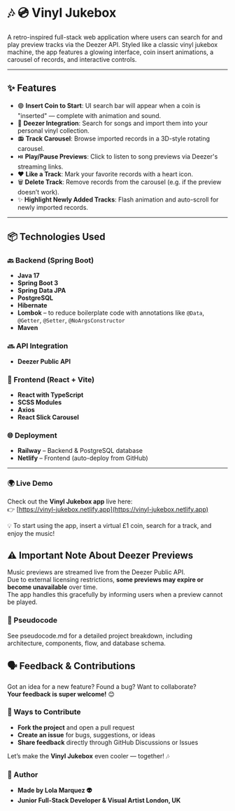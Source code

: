 # 🎶 💿 Vinyl Jukebox

A retro-inspired full-stack web application where users can search for and play preview tracks via the Deezer API. Styled like a classic vinyl jukebox machine, the app features a glowing interface, coin insert animations, a carousel of records, and interactive controls.

---

## ✨ Features

- 🟣 **Insert Coin to Start**: UI search bar will appear when a coin is "inserted" — complete with animation and sound.
- 🎵 **Deezer Integration**: Search for songs and import them into your personal vinyl collection.
- 📻 **Track Carousel**: Browse imported records in a 3D-style rotating carousel.
- ⏯️ **Play/Pause Previews**: Click to listen to song previews via Deezer's streaming links.
- ❤️ **Like a Track**: Mark your favorite records with a heart icon.
- 🗑️ **Delete Track**: Remove records from the carousel (e.g. if the preview doesn’t work).
- ✨ **Highlight Newly Added Tracks**: Flash animation and auto-scroll for newly imported records.


---

## 📦 Technologies Used

### 🔙 Backend (Spring Boot)
- **Java 17**
- **Spring Boot 3**
- **Spring Data JPA**
- **PostgreSQL**
- **Hibernate**
- **Lombok** – to reduce boilerplate code with annotations like `@Data`, `@Getter`, `@Setter`, `@NoArgsConstructor`
- **Maven**

### 🔜 API Integration
- **Deezer Public API** 

### 🎨 Frontend (React + Vite)
- **React with TypeScript**
- **SCSS Modules**
- **Axios**
- **React Slick Carousel**

### 🌐 Deployment
- **Railway** – Backend & PostgreSQL database
- **Netlify** – Frontend (auto-deploy from GitHub)

---

### 🌍 Live Demo
Check out the **Vinyl Jukebox app** live here:  
👉 [https://vinyl-jukebox.netlify.app](https://vinyl-jukebox.netlify.app)


💡 To start using the app, insert a virtual £1 coin, search for a track, and enjoy the music!


## ⚠️ Important Note About Deezer Previews

Music previews are streamed live from the Deezer Public API.  
Due to external licensing restrictions, **some previews may expire or become unavailable** over time.  
The app handles this gracefully by informing users when a preview cannot be played.


### 🧠 Pseudocode
See pseudocode.md for a detailed project breakdown, including architecture, components, flow, and database schema.

## 🗣️ Feedback & Contributions

Got an idea for a new feature? Found a bug? Want to collaborate?  
**Your feedback is super welcome!** 😊

### 💬 Ways to Contribute

- **Fork the project** and open a pull request
- **Create an issue** for bugs, suggestions, or ideas
- **Share feedback** directly through GitHub Discussions or Issues

Let’s make the **Vinyl Jukebox** even cooler — together! 🎶


### 🙌 Author
- **Made by Lola Marquez 👽**
- **Junior Full-Stack Developer & Visual Artist
London, UK**